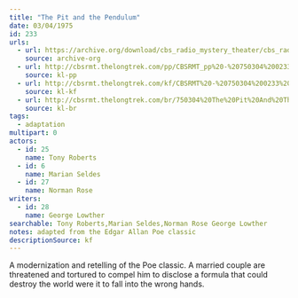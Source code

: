 ```yaml
---
title: "The Pit and the Pendulum"
date: 03/04/1975
id: 233
urls: 
  - url: https://archive.org/download/cbs_radio_mystery_theater/cbs_radio_mystery_theater-0201-0250.zip/cbs_radio_mystery_theater-0201-0250%2Fcbsrmt_0233_the_pit_and_the_pendulum.mp3
    source: archive-org
  - url: http://cbsrmt.thelongtrek.com/pp/CBSRMT_pp%20-%20750304%200233%20The%20Pit%20and%20the%20Pendulum.mp3
    source: kl-pp
  - url: http://cbsrmt.thelongtrek.com/kf/CBSRMT%20-%20750304%200233%20The%20Pit%20And%20The%20Pendulum_kf.mp3
    source: kl-kf
  - url: http://cbsrmt.thelongtrek.com/br/750304%20The%20Pit%20And%20The%20Pendulum%20-%20WOR.mp3
    source: kl-br
tags: 
  - adaptation
multipart: 0
actors:  
  - id: 25
    name: Tony Roberts  
  - id: 6
    name: Marian Seldes  
  - id: 27
    name: Norman Rose
writers:  
  - id: 28
    name: George Lowther
searchable: Tony Roberts,Marian Seldes,Norman Rose George Lowther
notes: adapted from the Edgar Allan Poe classic
descriptionSource: kf
---
```

A modernization and retelling of the Poe classic. A married couple are threatened and tortured to compel him to disclose a formula that could destroy the world were it to fall into the wrong hands.